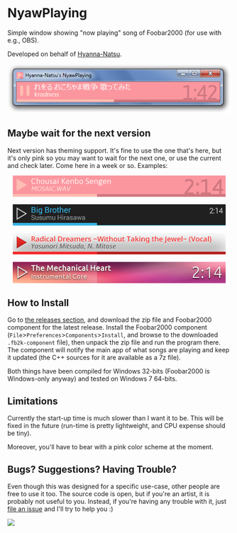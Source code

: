 # NyawPlaying
Simple window showing "now playing" song of Foobar2000 (for use with e.g., OBS).

Developed on behalf of [Hyanna-Natsu].

<p align="center"><img src="resources/screenshot.png"></p>

## Maybe wait for the next version

Next version has theming support. It's fine to use the one that's here, but it's only pink so you may want to wait for the next one, or use the current and check later. Come here in a week or so. Examples:

<p align="center"><img src="resources/theme-pink.png"></p>

<p align="center"><img src="resources/theme-holo-d.png"></p>

<p align="center"><img src="resources/theme-crimson.png"></p>

<p align="center"><img src="resources/theme-ubuntu.png"></p>

## How to Install

Go to [the releases section], and download the zip file and Foobar2000 component for the latest release. Install the Foobar2000 component (`File`>`Preferences`>`Components`>`Install`, and browse to the downloaded `.fb2k-component` file), then unpack the zip file and run the program there. The component will notify the main app of what songs are playing and keep it updated (the C++ sources for it are available as a 7z file).

Both things have been compiled for Windows 32-bits (Foobar2000 is Windows-only anyway) and tested on Windows 7 64-bits.

## Limitations

Currently the start-up time is much slower than I want it to be. This will be fixed in the future (run-time is pretty lightweight, and CPU expense should be tiny).

Moreover, you'll have to bear with a pink color scheme at the moment.

## Bugs? Suggestions? Having Trouble?

Even though this was designed for a specific use-case, other people are free to use it too. The source code is open, but if you're an artist, it is probably not useful to you. Instead, if you're having any trouble with it, just [file an issue] and I'll try to help you :)

![][GA]

[Hyanna-Natsu]: http://hyanna-natsu.deviantart.com/
[the releases section]: https://github.com/CamiloMM/NyawPlaying/releases
[file an issue]: https://github.com/CamiloMM/NyawPlaying/issues
[GA]: https://ga-beacon.appspot.com/UA-29694030-4/readme?pixel
